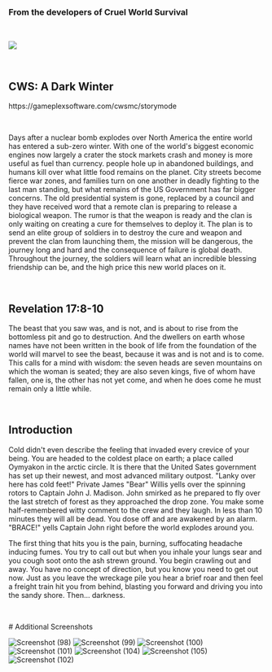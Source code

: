 <h3>From the developers of Cruel World Survival</h3>

<p>&nbsp;</p>
<p><img src="https://i.ibb.co/D9cgxxN/2022-01-16-11-02-57-1.png"></p>

<p>&nbsp;</p>
<h2>CWS: A Dark Winter</h2>
https://gameplexsoftware.com/cwsmc/storymode

<p>&nbsp;</p>
<p>Days after a nuclear bomb explodes over North America the entire world has entered a sub-zero winter. With one of the world's biggest economic engines now largely a crater the stock markets crash and money is more useful as fuel than currency. people hole up in abandoned buildings, and humans kill over what little food remains on the planet. City streets become fierce war zones, and families turn on one another in deadly fighting to the last man standing, but what remains of the US Government has far bigger concerns. The old presidential system is gone, replaced by a council and they have received word that a remote clan is preparing to release a biological weapon. The rumor is that the weapon is ready and the clan is only waiting on creating a cure for themselves to deploy it. The plan is to send an elite group of soldiers in to destroy the cure and weapon and prevent the clan from launching them, the mission will be dangerous, the journey long and hard and the consequence of failure is global death. Throughout the journey, the soldiers will learn what an incredible blessing friendship can be, and the high price this new world places on it.</p>

<p>&nbsp;</p>
<h2>Revelation 17:8-10</h2>
<p>The beast that you saw was, and is not, and is about to rise from the bottomless pit and go to destruction. And the dwellers on earth whose names have not been written in the book of life from the foundation of the world will marvel to see the beast, because it was and is not and is to come. This calls for a mind with wisdom: the seven heads are seven mountains on which the woman is seated; they are also seven kings, five of whom have fallen, one is, the other has not yet come, and when he does come he must remain only a little while.</p>

<p>&nbsp;</p>
<h2>Introduction</h2>
<p class="p1">Cold didn't even describe the feeling that invaded every crevice of your being. You are headed to the coldest place on earth; a place called Oymyakon in the arctic circle. It is there that the United Sates government has set up their newest, and most advanced military outpost. "Lanky over here has cold feet!" Private James "Bear" Willis yells over the spinning rotors to Captain John J. Madison. John smirked as he prepared to fly over the last stretch of forest as they approached the drop zone. You make some half-remembered witty comment to the crew and they laugh. In less than 10 minutes they will all be dead. You dose off and are awakened by an alarm. "BRACE!" yells Captain John right before the world explodes around you.</p>
<p class="p1">The first thing that hits you is the pain, burning, suffocating headache inducing fumes. You try to call out but when you inhale your lungs sear and you cough soot onto the ash strewn ground. You begin crawling out and away. You have no concept of direction, but you know you need to get out now. Just as you leave the wreckage pile you hear a brief roar and then feel a freight train hit you from behind, blasting you forward and driving you into the sandy shore. Then... darkness.</p>

<p>&nbsp;</p>
# Additional Screenshots

![Screenshot (98)](https://user-images.githubusercontent.com/34868944/154383847-cf561bfd-f287-4a42-8d2c-99a508422599.png)
![Screenshot (99)](https://user-images.githubusercontent.com/34868944/154383855-5f71a759-2181-4212-bf41-60caa1e1381d.png)
![Screenshot (100)](https://user-images.githubusercontent.com/34868944/154383864-8c03af9c-bbd8-4334-a720-9e0f2924d169.png)
![Screenshot (101)](https://user-images.githubusercontent.com/34868944/154383876-e2f76277-16b5-4df0-a3ab-52b26c535d71.png)
![Screenshot (104)](https://user-images.githubusercontent.com/34868944/154383897-3c548408-f989-4c42-a1f3-89aa42dbcf25.png)
![Screenshot (105)](https://user-images.githubusercontent.com/34868944/154383909-6882d2dc-15a9-4c8f-ba50-9b986aea475b.png)
![Screenshot (102)](https://user-images.githubusercontent.com/34868944/154384097-0e813957-e5a8-45d2-9cb5-f4c3b9a986d8.png)
